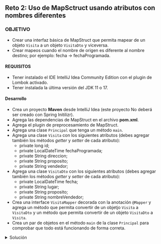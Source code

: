 ## Reto 2: Uso de MapSctruct usando atributos con nombres diferentes

### OBJETIVO
- Crear una interfaz básica de MapStruct que permita mapear de un objeto `Visita` a un objeto `VisitaDto` y viceversa.
- Crear mapeos cuando el nombre de origen es diferente al nombre destino; por ejemplo: fecha -> fechaProgramada.

#### REQUISITOS
- Tener instalado el IDE IntelliJ Idea Community Edition con el plugin de Lombok activado.
- Tener instalada la última versión del JDK 11 o 17.


#### Desarrollo
- Crea un proyecto **Maven** desde IntelliJ Idea (este proyecto No deberá ser creado con Spring Initilizr).
- Agrega las dependencias de MapStruct en el archivo **pom.xml**.
- Agrega el plugin de preprocesamiento de MapStruct.
- Agrega una clase `Principal` que tenga un método `main`.
- Agrega una clase `Visita` con los siguientes atributos (debes agregar también los métodos *getter* y *setter* de cada atributo):
    - private long id;
    - private LocalDateTime fechaProgramada;
    - private String direccion;
    - private String proposito;
    - private String vendedor;
- Agrega una clase `VisitaDto` con los siguientes atributos (debes agregar también los métodos *getter* y *setter* de cada atributo):
    - private LocalDateTime fecha;
    - private String lugar;
    - private String proposito;
    - private String nombreVendedor;
- Crea una interface `VisitaMapper` decorada con la anotación `@Mapper` y agrega un método que permita convertir de un objetjo `Visita` a `VisitaDto` y un método que permita convertir de un objeto `VisitaDto` a `Visita`.
- Crea un par de objetos en el método `main` de la clase `Principal` para comprobar que todo está funcionando de forma correta.


<details>
	<summary>Solución</summary>
1. Crea un proyecto **Maven** desde el IDE IntelliJ Idea. Este proyecto No deberá ser creado con Spring Initilizr.

2. Agrega al proyecto, en el archivo **pom.xml** las dependencias de MapStruct:

```xml
<dependencies>
        <dependency>
            <groupId>org.mapstruct</groupId>
            <artifactId>mapstruct</artifactId>
            <version>${org.mapstruct.version}</version>
        </dependency>
        <dependency>
            <groupId>org.mapstruct</groupId>
            <artifactId>mapstruct-processor</artifactId>
            <version>${org.mapstruct.version}</version>
            <optional>true</optional>
        </dependency>
</dependencies>
```
4. En el caso de MapStruct también hay que agregar un plugin de Maven, el cual se encargará de generar el código para realizar el mapeo correspondiente.
```xml
  <build>
        <plugins>
            <plugin>
                <groupId>org.apache.maven.plugins</groupId>
                <artifactId>maven-compiler-plugin</artifactId>
                <version>3.8.1</version>
                <configuration>
                    <source>11</source>
                    <target>11</target>
                    <annotationProcessorPaths>
                        <path>
                            <groupId>org.mapstruct</groupId>
                            <artifactId>mapstruct-processor</artifactId>
                            <version>${org.mapstruct.version}</version>
                        </path>
                    </annotationProcessorPaths>
                </configuration>
            </plugin>
        </plugins>
    </build>
```


5. Crea un nuevo paquete llamado `org.bedu.java.backend.sesion5.ejemplo2` y adentro crea una clase llamada `Principal` que tenga un método `main` de la siguiente forma:
```java
public class Principal {
    public static void main(String[] args) {
        
    }
}
```

6. Crea un subpaquete llamado `model` y adentro de este una clase llamada `Visita` con los siguientes atributos:
```java
    private long id;
    private LocalDateTime fechaProgramada;
    private String direccion;
    private String proposito;
    private String vendedor;
```
Coloca también sus métodos *getter* y *setter*.

7. Agrega, a la altura de `model` un paquete llamado `dtos`. Adentro de este agrega una clase llamada `VisitaDto` con los siguientes atributos:
```java
    private LocalDateTime fecha;
    private String lugar;
    private String proposito;
    private String nombreVendedor;
```
No olvides colocar también sus métodos *getter* y *setter*.

8. Dentro del paquete *dtos* agrega un subpquete llamado *mappings*.

9. Dentro del paquete `mappings` crea una **interface** llamada `VisitaMapper` y decórala con la anotación `@@Mapper`:
```java
    @Mapper
    public interface VisitaMapper {
    
    }
```

10. Agrega los siguientes métodos dentro de la interface `VisitaMapper`, el primero le dice a MapStruct que debe crear un método que transforme de un `Visita` (que recibe como parámetro) a un `VisitaDto` (que es el objeto que el método regresará). El segundo método hace lo opuesto, recibe un objeto `Visita` y regresa un objeto `VisitaDto` con los atribtos mapeados provenientes del `Cliente`. MapStruct se encargará de crear una implementación de esta interface.

```java
    VisitaDto visitaToVisitaDto(Visita visita);
    
    Visita visitaDtoToVisita(VisitaDto visitaDto);
```

11. Decora cada uno de los métodos con las anotaciones `@Mappings` y `@Mapping` indicando los nombres de los atributos de origen y destino de cada mapeo.

```java
@Mapper
public interface VisitaMapper {

    @Mappings({
            @Mapping(source = "fechaProgramada", target = "fecha"),
            @Mapping(source = "vendedor", target = "nombreVendedor"),
            @Mapping(source = "direccion", target = "lugar")
    })
    VisitaDto visitaToVisitaDto(Visita visita);

    @Mappings({
            @Mapping(source = "fecha", target = "fechaProgramada"),
            @Mapping(source = "nombreVendedor", target = "vendedor"),
            @Mapping(source = "lugar", target = "direccion")
    })
    Visita visitaDtoToVisita(VisitaDto visitaDto);
}
```

12. En el método `main` crea una una instancia de `Visita` colocando valores en sus atributos y luego crea una instancia de la clase que implementa la interface `VisitaMapper` y que es creada por MapStruct. Por default esta clase tendrá el mismo nombre que nuestra interface, agregando `Impl` al final:

```java
        Visita visita = new Visita();
        visita.setDireccion("Oficina del cliente");
        visita.setFechaProgramada(LocalDateTime.now().plusDays(5));
        visita.setProposito("Presentar nuevos productos");
        visita.setVendedor("Juan Pérez");

        VisitaMapper mapper  = new VisitaMapperImpl();
```

13. Usando esta instancia usa el método `visitaToVisitaDto` e imprime los valores de los atibutos del objeto `Visita` obtenido:
```java
        VisitaDto visitaDtoMapeada = mapper.visitaToVisitaDto(visita);

        System.out.printf("Propósito: %s%n", visitaDtoMapeada.getProposito());
        System.out.printf("Fecha de visita: %s%n", visitaDtoMapeada.getFecha());
        System.out.printf("Vendedor: %s%n%n", visitaDtoMapeada.getNombreVendedor());

```

En la consola de salida debe haber un mensaje similar al siguiente:

![imagen](img/img_01.png)

14. Has lo mismo pero ahora creando una instancia de `VisitaDto` e imprimiendo los valores del objeto `Visita` mapeado:
```java
        VisitaDto visitaDto = new VisitaDto();
        visitaDto.setFecha(LocalDateTime.now().plusDays(7));
        visitaDto.setLugar("Casa del cliente");
        visitaDto.setNombreVendedor("Juan Manuel");
        visitaDto.setProposito("Presentación de nuevos productos");

        Visita visitaMapeada = mapper.visitaDtoToVisita(visitaDto);

        System.out.printf("Propósito: %s%n", visitaMapeada.getProposito());
        System.out.printf("Fecha de visita: %s%n", visitaMapeada.getFechaProgramada());
        System.out.printf("Vendedor: %s%n", visitaMapeada.getVendedor());
```

![imagen](img/img_02.png)


</details>
